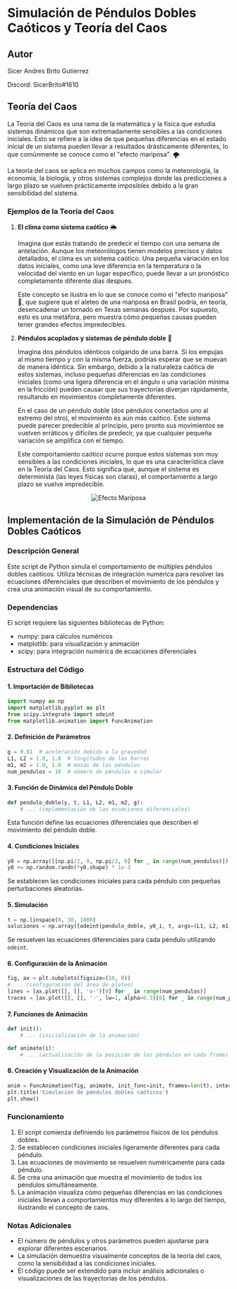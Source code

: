 # Simulación de Péndulos Dobles Caóticos y Teoría del Caos

## Autor

Sicer Andres Brito Gutierrez

Discord: SicerBrito#1610

## Teoría del Caos

La Teoría del Caos es una rama de la matemática y la física que estudia sistemas dinámicos que son extremadamente sensibles a las condiciones iniciales. Esto se refiere a la idea de que pequeñas diferencias en el estado inicial de un sistema pueden llevar a resultados drásticamente diferentes, lo que comúnmente se conoce como el "efecto mariposa". 🌪️

La teoría del caos se aplica en muchos campos como la meteorología, la economía, la biología, y otros sistemas complejos donde las predicciones a largo plazo se vuelven prácticamente imposibles debido a la gran sensibilidad del sistema.

### Ejemplos de la Teoría del Caos

1. **El clima como sistema caótico** 🌦️
   
   Imagina que estás tratando de predecir el tiempo con una semana de antelación. Aunque los meteorólogos tienen modelos precisos y datos detallados, el clima es un sistema caótico. Una pequeña variación en los datos iniciales, como una leve diferencia en la temperatura o la velocidad del viento en un lugar específico, puede llevar a un pronóstico completamente diferente días después.
   
   Este concepto se ilustra en lo que se conoce como el "efecto mariposa" 🦋, que sugiere que el aleteo de una mariposa en Brasil podría, en teoría, desencadenar un tornado en Texas semanas después. Por supuesto, esto es una metáfora, pero muestra cómo pequeñas causas pueden tener grandes efectos impredecibles.

2. **Péndulos acoplados y sistemas de péndulo doble** 🎢
   
   Imagina dos péndulos idénticos colgando de una barra. Si los empujas al mismo tiempo y con la misma fuerza, podrías esperar que se muevan de manera idéntica. Sin embargo, debido a la naturaleza caótica de estos sistemas, incluso pequeñas diferencias en las condiciones iniciales (como una ligera diferencia en el ángulo o una variación mínima en la fricción) pueden causar que sus trayectorias diverjan rápidamente, resultando en movimientos completamente diferentes.
   
   En el caso de un péndulo doble (dos péndulos conectados uno al extremo del otro), el movimiento es aún más caótico. Este sistema puede parecer predecible al principio, pero pronto sus movimientos se vuelven erráticos y difíciles de predecir, ya que cualquier pequeña variación se amplifica con el tiempo.
   
   Este comportamiento caótico ocurre porque estos sistemas son muy sensibles a las condiciones iniciales, lo que es una característica clave en la Teoría del Caos. Esto significa que, aunque el sistema es determinista (las leyes físicas son claras), el comportamiento a largo plazo se vuelve impredecible.

<div align="center">
  <img src="https://upload.wikimedia.org/wikipedia/commons/thumb/5/5b/Lorenz_attractor_yb.svg/300px-Lorenz_attractor_yb.svg.png" alt="Efecto Mariposa">
</div>

## Implementación de la Simulación de Péndulos Dobles Caóticos

### Descripción General
Este script de Python simula el comportamiento de múltiples péndulos dobles caóticos. Utiliza técnicas de integración numérica para resolver las ecuaciones diferenciales que describen el movimiento de los péndulos y crea una animación visual de su comportamiento.

### Dependencias
El script requiere las siguientes bibliotecas de Python:
- numpy: para cálculos numéricos
- matplotlib: para visualización y animación
- scipy: para integración numérica de ecuaciones diferenciales

### Estructura del Código

#### 1. Importación de Bibliotecas
```python
import numpy as np
import matplotlib.pyplot as plt
from scipy.integrate import odeint
from matplotlib.animation import FuncAnimation
```

#### 2. Definición de Parámetros
```python
g = 9.81  # aceleración debido a la gravedad
L1, L2 = 1.0, 1.0  # longitudes de las barras
m1, m2 = 1.0, 1.0  # masas de los péndulos
num_pendulos = 10  # número de péndulos a simular
```

#### 3. Función de Dinámica del Péndulo Doble
```python
def pendulo_doble(y, t, L1, L2, m1, m2, g):
    # ... (implementación de las ecuaciones diferenciales)
```
Esta función define las ecuaciones diferenciales que describen el movimiento del péndulo doble.

#### 4. Condiciones Iniciales
```python
y0 = np.array([[np.pi/2, 0, np.pi/2, 0] for _ in range(num_pendulos)])
y0 += np.random.randn(*y0.shape) * 1e-3
```
Se establecen las condiciones iniciales para cada péndulo con pequeñas perturbaciones aleatorias.

#### 5. Simulación
```python
t = np.linspace(0, 30, 1000)
soluciones = np.array([odeint(pendulo_doble, y0_i, t, args=(L1, L2, m1, m2, g)) for y0_i in y0])
```
Se resuelven las ecuaciones diferenciales para cada péndulo utilizando `odeint`.

#### 6. Configuración de la Animación
```python
fig, ax = plt.subplots(figsize=(10, 8))
# ... (configuración del área de ploteo)
lines = [ax.plot([], [], 'o-')[0] for _ in range(num_pendulos)]
traces = [ax.plot([], [], '-', lw=1, alpha=0.3)[0] for _ in range(num_pendulos)]
```

#### 7. Funciones de Animación
```python
def init():
    # ... (inicialización de la animación)

def animate(i):
    # ... (actualización de la posición de los péndulos en cada frame)
```

#### 8. Creación y Visualización de la Animación
```python
anim = FuncAnimation(fig, animate, init_func=init, frames=len(t), interval=20, blit=True)
plt.title('Simulación de péndulos dobles caóticos')
plt.show()
```

### Funcionamiento
1. El script comienza definiendo los parámetros físicos de los péndulos dobles.
2. Se establecen condiciones iniciales ligeramente diferentes para cada péndulo.
3. Las ecuaciones de movimiento se resuelven numéricamente para cada péndulo.
4. Se crea una animación que muestra el movimiento de todos los péndulos simultáneamente.
5. La animación visualiza cómo pequeñas diferencias en las condiciones iniciales llevan a comportamientos muy diferentes a lo largo del tiempo, ilustrando el concepto de caos.

### Notas Adicionales
- El número de péndulos y otros parámetros pueden ajustarse para explorar diferentes escenarios.
- La simulación demuestra visualmente conceptos de la teoría del caos, como la sensibilidad a las condiciones iniciales.
- El código puede ser extendido para incluir análisis adicionales o visualizaciones de las trayectorias de los péndulos.
